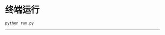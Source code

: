 # 终端运行

```shell
python run.py
```
*********************************************************************************************************************************************************************************************************************************************************************************************************************************************************************************************************************************************************************************************************************************************************************************************************************************************************************************
